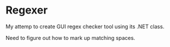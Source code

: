 # Regexer

My attemp to create GUI regex checker tool using its .NET class. 

Need to figure out how to mark up matching spaces.
